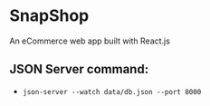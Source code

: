 # SnapShop

An eCommerce web app built with React.js

## JSON Server command:

- `json-server --watch data/db.json --port 8000`